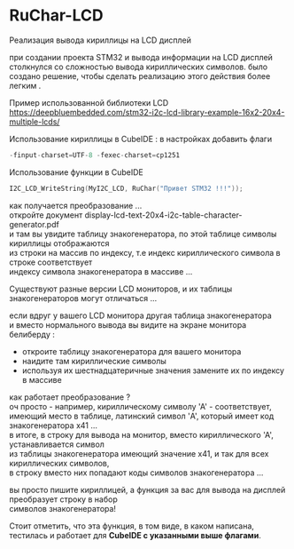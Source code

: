 # RuChar-LCD
Реализация вывода кириллицы на LCD дисплей 

при создании проекта STM32 и вывода информации на LCD дисплей столкнулся со сложностью вывода кириллических символов.
было создано решение, чтобы сделать реализацию этого действия более легким .


Пример использованной библиотеки LCD https://deepbluembedded.com/stm32-i2c-lcd-library-example-16x2-20x4-multiple-lcds/ 

Использование кириллицы в CubeIDE : 
      в настройках добавить флаги 
```c
-finput-charset=UTF-8 -fexec-charset=cp1251
```
Использование функции в CubeIDE 
```c
I2C_LCD_WriteString(MyI2C_LCD, RuChar("Привет STM32 !!!"));
```
как получается преобразование ...  
откройте документ display-lcd-text-20x4-i2c-table-character-generator.pdf  
и там вы увидите таблицу знакогенератора, по этой таблице символы кириллицы отображаются  
из строки на массив по индексу, т.е индекс кириллического символа в строке соответствует  
индексу символа знакогенератора в массиве ...  

Существуют разные версии LCD мониторов, и  их таблицы знакогенераторов могут отличаться ...  

если вдруг у вашего LCD монитора другая таблица знакогенератора  
и вместо нормального вывода вы видите на экране монитора белиберду :  
- откроите таблицу знакогенератора для вашего монитора  
- наидите там кириллические символы  
- используя их шестнадцатеричные значения замените их по индексу в массиве  

как работает преобразование ?  
оч просто  - например, кириллическому символу 'А' - соответствует,  
имеющий место в таблице, латинский символ 'A', который имеет код знакогенератора x41 ...  
в итоге, в строку для вывода на монитор, вместо кириллического 'А', устанавливается символ  
из таблицы знакогенератора имеющий значение x41, и так для всех кириллических символов,  
в строку вместо них попадают коды символов знакогенератора ...  
  
вы просто пишите кириллицей, а функция за вас для вывода на дисплей преобразует строку в набор  
символов знакогенератора!  
  
Стоит отметить, что эта функция, в том виде, в каком написана,  
тестилась и работает для **CubeIDE с указанными выше флагами**.  












